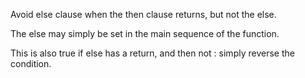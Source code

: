 Avoid else clause when the then clause returns, but not the else. 

The else may simply be set in the main sequence of the function. 

This is also true if else has a return, and then not : simply reverse the condition. 

<?php

// drop the else
if ($a) {
    return $a;
} else {
    doSomething();
}

// drop the then
if ($b) {
    doSomething();
} else {
    return $a;
}

// return in else and then
if ($a3) {
    return $a;
} else {
    $b = doSomething();
    return $b;
}

?>